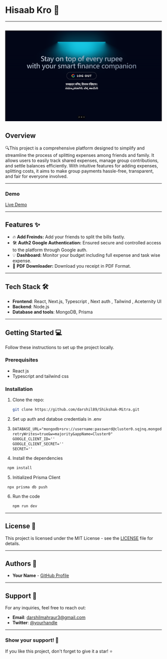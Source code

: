 # **Hisaab Kro** 🚀

---
![App Screenshot](/public/icons/landing.png)
---

## **Overview**

🔍This project is a comprehensive platform designed to simplify and streamline the process of splitting expenses among friends and family. It allows users to easily track shared expenses, manage group contributions, and settle balances efficiently. With intuitive features for adding expenses, splitting costs, it aims to make group payments hassle-free, transparent, and fair for everyone involved.

---

### **Demo**

[Live Demo](https://hisaabkro.vercel.app/)

---

## **Features** ✨

- 🔥 **Add Freinds:** Add your friends to split the bills fastly.
- 🛠️ **Auth2 Google Authentication:** Ensured secure and controlled access to the platform through Google auth.
- 💡 **Dashboard:** Monitor your budget including full expense and task wise expense.
- 🚀 **PDF Downloader:** Download you receipt in PDF Format.
---

## **Tech Stack** 🛠️

- **Frontend**: React, Next.js, Typescript , Next auth , Tailwind , Aceternity UI
- **Backend**: Node.js
- **Database and tools**: MongoDB, Prisma

---

## **Getting Started** 💻

Follow these instructions to set up the project locally.

### **Prerequisites**

- React js
- Typescript and tailwind css

### **Installation**

1. Clone the repo:
   ```bash
   git clone https://github.com/darshil89/Shikshak-Mitra.git
   ```
2. Set up auth and databse credentials in .env
3. ```
   DATABASE_URL="mongodb+srv://username:password@cluster0.sqjnq.mongodb.net/hisaab?retryWrites=true&w=majority&appName=Cluster0"
   GOOGLE_CLIENT_ID=''
   GOOGLE_CLIENT_SECRET=''
   SECRET=''
   ```
4. Install the dependencies
  ```bash
   npm install
   ```
5. Initialized Prisma Client
  ```
   npx prisma db push
  ```
    
6. Run the code
    ```bash
   npm run dev
   ```

---

## **License** 📝

This project is licensed under the MIT License - see the [LICENSE](LICENSE) file for details.

---

## **Authors** 👥

- **Your Name** - [GitHub Profile](https://github.com/darshil89)

---

## **Support** 💬

For any inquiries, feel free to reach out:

- **Email**: darshilmahraur3@gmail.com
- **Twitter**: [@yourhandle](https://x.com/DMahraur?t=vJsxXpuPpqOON9kH4Tr8jw&s=09)

---

### **Show your support!** 🌟

If you like this project, don't forget to give it a star! ⭐

